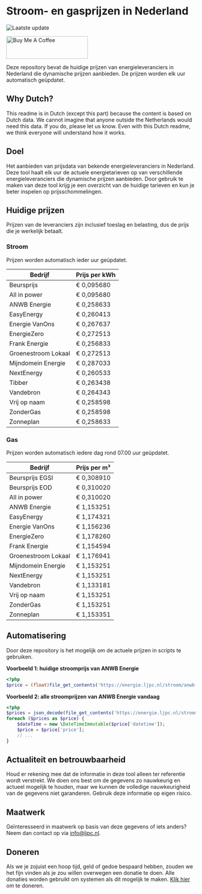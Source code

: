 # Stroom- en gasprijzen in Nederland

![Laatste update](https://img.shields.io/badge/laatste%20update-2025--10--30%2008%3A00%20CET-brightgreen)

<a href="https://www.buymeacoffee.com/Lars-" target="_blank"><img src="https://cdn.buymeacoffee.com/buttons/v2/default-orange.png" alt="Buy Me A Coffee" height="60" style="height: 60px !important;width: 217px !important;" ></a>

Deze repository bevat de huidige prijzen van energieleveranciers in Nederland die dynamische prijzen aanbieden. De prijzen worden elk uur automatisch geüpdatet.

## Why Dutch?

This readme is in Dutch (except this part) because the content is based on Dutch data. We cannot imagine that anyone outside the Netherlands would need this data. If you do, please let us know. Even with this Dutch readme, we think
everyone will understand how it works.

## Doel

Het aanbieden van prijsdata van bekende energieleveranciers in Nederland. Deze tool haalt elk uur de actuele energietarieven op van verschillende energieleveranciers die dynamische prijzen aanbieden. Door gebruik te maken van deze tool
krijg je een overzicht van de huidige tarieven en kun je beter inspelen op prijsschommelingen.

## Huidige prijzen

Prijzen van de leveranciers zijn inclusief toeslag en belasting, dus de prijs die je werkelijk betaalt.

### Stroom

Prijzen worden automatisch ieder uur geüpdatet.

 Bedrijf | Prijs per kWh 
---------|---------------
Beursprijs | € 0,095680
All in power | € 0,095680
ANWB Energie | € 0,258633
EasyEnergy | € 0,260413
Energie VanOns | € 0,267637
EnergieZero | € 0,272513
Frank Energie | € 0,256833
Groenestroom Lokaal | € 0,272513
Mijndomein Energie | € 0,287033
NextEnergy | € 0,260533
Tibber | € 0,263438
Vandebron | € 0,264343
Vrij op naam | € 0,258598
ZonderGas | € 0,258598
Zonneplan | € 0,258633


### Gas

Prijzen worden automatisch iedere dag rond 07.00 uur geüpdatet.

 Bedrijf | Prijs per m³ 
---------|--------------
Beursprijs EGSI | € 0,308910
Beursprijs EOD | € 0,310020
All in power | € 0,310020
ANWB Energie | € 1,153251
EasyEnergy | € 1,174321
Energie VanOns | € 1,156236
EnergieZero | € 1,178260
Frank Energie | € 1,154594
Groenestroom Lokaal | € 1,176941
Mijndomein Energie | € 1,153251
NextEnergy | € 1,153251
Vandebron | € 1,133181
Vrij op naam | € 1,153251
ZonderGas | € 1,153251
Zonneplan | € 1,153351


## Automatisering

Door deze repository is het mogelijk om de actuele prijzen in scripts te gebruiken.

**Voorbeeld 1: huidige stroomprijs van ANWB Energie**

```php
<?php
$price = (float)file_get_contents('https://energie.ljpc.nl/stroom/anwb-energie-nu.txt');

```

**Voorbeeld 2: alle stroomprijzen van ANWB Energie vandaag**

```php
<?php
$prices = json_decode(file_get_contents('https://energie.ljpc.nl/stroom/all-in-power-vandaag.json'),true);
foreach ($prices as $price) {
    $dateTime = new \DateTimeImmutable($price['datetime']);
    $price = $price['price'];
    // ...
}
```

## Actualiteit en betrouwbaarheid

Houd er rekening mee dat de informatie in deze tool alleen ter referentie wordt verstrekt. We doen ons best om de gegevens zo nauwkeurig en actueel mogelijk te houden, maar we kunnen de volledige nauwkeurigheid van de gegevens niet
garanderen. Gebruik deze informatie op eigen risico.

## Maatwerk

Geïnteresseerd in maatwerk op basis van deze gegevens of iets anders? Neem dan contact op
via [info@ljpc.nl](mailto:info@ljpc.nl?subject=Energie%20prijzen).

## Doneren

Als we je zojuist een hoop tijd, geld of gedoe bespaard hebben, zouden we het fijn vinden als je zou willen overwegen een
donatie te doen. Alle donaties worden gebruikt om systemen als dit mogelijk te
maken. [Klik hier](https://www.buymeacoffee.com/Lars-) om te doneren.
